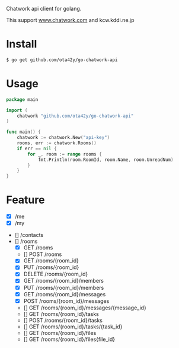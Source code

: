 
Chatwork api client for golang.

This support www.chatwork.com and kcw.kddi.ne.jp 

# Install
```bash
$ go get github.com/ota42y/go-chatwork-api
```

# Usage

```go
package main

import (
	chatwork "github.com/ota42y/go-chatwork-api"
)

func main() {
	chatwork := chatwork.New("api-key")
	rooms, err := chatwork.Rooms()
	if err == nil {
		for _, room := range rooms {
			fmt.Println(room.RoomId, room.Name, room.UnreadNum)
		}
	}
}
```


# Feature
- [x] /me
- [x] /my
- [] /contacts
- [] /rooms
  - [x] GET /rooms
  - [] POST /rooms
  - [x] GET /rooms/{room_id}
  - [x] PUT /rooms/{room_id}
  - [x] DELETE /rooms/{room_id}
  - [x] GET /rooms/{room_id}/members
  - [x] PUT /rooms/{room_id}/members
  - [x] GET /rooms/{room_id}/messages
  - [x] POST /rooms/{room_id}/messages
  - [] GET /rooms/{room_id}/messages/{message_id}
  - [] GET /rooms/{room_id}/tasks
  - [] POST /rooms/{room_id}/tasks
  - [] GET /rooms/{room_id}/tasks/{task_id}
  - [] GET /rooms/{room_id}/files
  - [] GET /rooms/{room_id}/files{file_id}
  